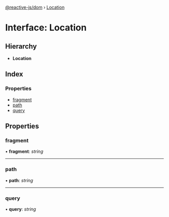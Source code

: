 [@reactive-js/dom](../README.md) › [Location](location.md)

# Interface: Location

## Hierarchy

* **Location**

## Index

### Properties

* [fragment](location.md#fragment)
* [path](location.md#path)
* [query](location.md#query)

## Properties

###  fragment

• **fragment**: *string*

___

###  path

• **path**: *string*

___

###  query

• **query**: *string*
